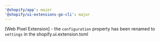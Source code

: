 ```yaml
---
'@shopify/app': major
'@shopify/ui-extensions-go-cli': major
---
```


[Web Pixel Extension] - the `configuration` property has been renamed to `settings` in the shopify.ui.extension.toml
